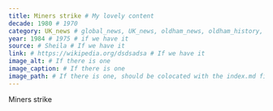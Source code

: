 ```yaml
---
title: Miners strike # My lovely content
decade: 1980 # 1970
category: UK_news # global_news, UK_news, oldham_news, oldham_history, towers, surrounding_estate # Always exactly one category
year: 1984 # 1975 # if we have it
source: # Sheila # If we have it
link: # https://wikipedia.org/dsdsadsa # If we have it
image_alt: # If there is one
image_caption: # If there is one
image_path: # If there is one, should be colocated with the index.md file in the folder
---
```


Miners strike

